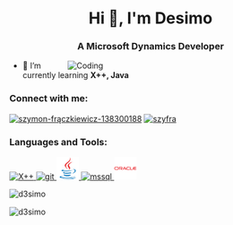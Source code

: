 <h1 align="center">Hi 👋, I'm Desimo</h1>
<h3 align="center">A Microsoft Dynamics Developer</h3>
<img align="right" alt="Coding" width="400" src="https://cdn.dribbble.com/users/1162077/screenshots/3848914/programmer.gif">

- 🌱 I’m currently learning **X++, Java**

<h3 align="left">Connect with me:</h3>
<p align="left">
<a href="https://linkedin.com/in/szymon-frączkiewicz-138300188" target="blank"><img align="center" src="https://raw.githubusercontent.com/rahuldkjain/github-profile-readme-generator/master/src/images/icons/Social/linked-in-alt.svg" alt="szymon-frączkiewicz-138300188" height="30" width="40" /></a>
<a href="https://www.hackerrank.com/szyfra" target="blank"><img align="center" src="https://raw.githubusercontent.com/rahuldkjain/github-profile-readme-generator/master/src/images/icons/Social/hackerrank.svg" alt="szyfra" height="30" width="40" /></a>
</p>

<h3 align="left">Languages and Tools:</h3>
<p align="left"> <a href="https://learn.microsoft.com/en-us/dynamicsax-2012/developer/x-language-programming-guide" target="_blank" rel="noreferrer"> <img src="https://alexk.gallerycdn.vsassets.io/extensions/alexk/vscode-xpp/0.5.0/1516615389332/Microsoft.VisualStudio.Services.Icons.Default" alt="X++" width="40" height="40"/> </a> <a href="https://git-scm.com/" target="_blank" rel="noreferrer"> <img src="https://www.vectorlogo.zone/logos/git-scm/git-scm-icon.svg" alt="git" width="40" height="40"/> </a> <a href="https://www.java.com" target="_blank" rel="noreferrer"> <img src="https://raw.githubusercontent.com/devicons/devicon/master/icons/java/java-original.svg" alt="java" width="40" height="40"/> </a> <a href="https://www.microsoft.com/en-us/sql-server" target="_blank" rel="noreferrer"> <img src="https://www.svgrepo.com/show/303229/microsoft-sql-server-logo.svg" alt="mssql" width="40" height="40"/> </a> <a href="https://www.oracle.com/" target="_blank" rel="noreferrer"> <img src="https://raw.githubusercontent.com/devicons/devicon/master/icons/oracle/oracle-original.svg" alt="oracle" width="40" height="40"/> </a></p>

<p align="left"> <img src="https://komarev.com/ghpvc/?username=d3simo&label=Profile%20views&color=0e75b6&style=flat" alt="d3simo" /> </p>

<p><img align="center" src="https://github-readme-streak-stats.herokuapp.com/?user=d3simo&" alt="d3simo" /></p>
